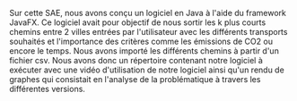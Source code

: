 Sur cette SAE, nous avons conçu un logiciel en Java à l'aide du framework JavaFX. Ce logiciel avait pour objectif de nous sortir les k plus courts chemins entre 2 villes entrées par l'utilisateur avec les différents transports souhaités et l'importance des critères comme les émissions de CO2 ou encore le temps. Nous avons importé les différents chemins à partir d'un fichier csv. Nous avons donc un répertoire contenant notre logiciel à exécuter avec une vidéo d'utilisation de notre logiciel ainsi qu'un rendu de graphes qui consistait en l'analyse de la problématique à travers les différentes versions.
